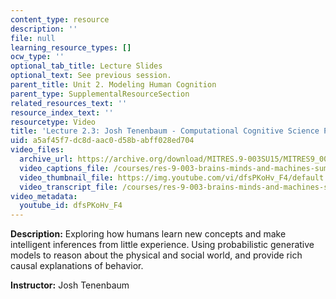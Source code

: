 ```yaml
---
content_type: resource
description: ''
file: null
learning_resource_types: []
ocw_type: ''
optional_tab_title: Lecture Slides
optional_text: See previous session.
parent_title: Unit 2. Modeling Human Cognition
parent_type: SupplementalResourceSection
related_resources_text: ''
resource_index_text: ''
resourcetype: Video
title: 'Lecture 2.3: Josh Tenenbaum - Computational Cognitive Science Part 3'
uid: a5af45f7-dc8d-aac0-d58b-abff028ed704
video_files:
  archive_url: https://archive.org/download/MITRES.9-003SU15/MITRES9_003SU15_Lecture_2-3_300k.mp4
  video_captions_file: /courses/res-9-003-brains-minds-and-machines-summer-course-summer-2015/0271b7ccc5ad5deb9d1c6251337384d0_dfsPKoHv_F4.vtt
  video_thumbnail_file: https://img.youtube.com/vi/dfsPKoHv_F4/default.jpg
  video_transcript_file: /courses/res-9-003-brains-minds-and-machines-summer-course-summer-2015/6ec104f11e9fc83e0deb288ed688369a_dfsPKoHv_F4.pdf
video_metadata:
  youtube_id: dfsPKoHv_F4
---
```


**Description:** Exploring how humans learn new concepts and make intelligent inferences from little experience. Using probabilistic generative models to reason about the physical and social world, and provide rich causal explanations of behavior.

**Instructor:** Josh Tenenbaum